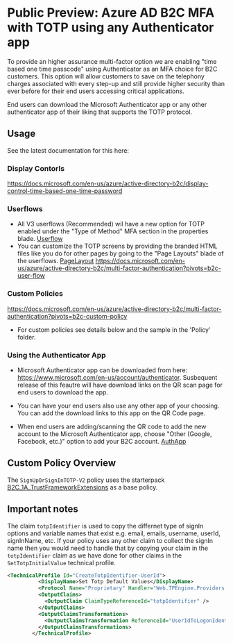 # Public Preview: Azure AD B2C MFA with TOTP using any Authenticator app

To provide an higher assurance multi-factor option we are enabling "time based one time passcode" using Authenticator as an MFA choice for B2C customers. This option will allow customers  to save on the telephony charges associated with every step-up and still provide higher security than ever before for their end users accessing critical applications.

End users can download the Microsoft Authenticator app or any other authenticator app of their liking that supports the TOTP protocol. 





## Usage

See the latest documentation for this here: 

### Display Contorls
https://docs.microsoft.com/en-us/azure/active-directory-b2c/display-control-time-based-one-time-password


### Userflows

- All V3 userflows (Recommended) wil have a new option for TOTP enabled under the "Type of Method" MFA section in the properties blade. [Userflow](media/userflow.png)
- You can customize the TOTP screens by providing the branded HTML files like you do for other pages by going to the "Page Layouts" blade of the userflows. [PageLayout](media/userflows-pagelayout.png)
https://docs.microsoft.com/en-us/azure/active-directory-b2c/multi-factor-authentication?pivots=b2c-user-flow

### Custom Policies
https://docs.microsoft.com/en-us/azure/active-directory-b2c/multi-factor-authentication?pivots=b2c-custom-policy

-  For custom policies see details below and the sample in the 'Policy' folder. 

### Using the Authenticator App 
- Microsoft Authenticator app can be downloaded from here:  https://www.microsoft.com/en-us/account/authenticator. Susbequent release of this feautre will have download links on the QR scan page for end users to download the app. 

- You can have your end users also use any other app of your choosing. You can add the download links to this app on the QR Code page. 

- When end users are adding/scanning the QR code to add the new account to the Microsoft Authenticator app, choose "Other (Google, Facebook, etc.)" option to add your B2C account. [AuthApp](media/AuthApp.jpg)

## Custom Policy Overview

The `SignUpOrSignInTOTP-V2` policy uses the starterpack [B2C_1A_TrustFrameworkExtensions](https://github.com/Azure-Samples/active-directory-b2c-custom-policy-starterpack/blob/master/SocialAndLocalAccounts/TrustFrameworkExtensions.xml) as a base policy. 

## Important notes

The claim  `totpIdentifier` is used to copy the differnet type of signIn options and variable names that exist e.g. email, emails, username, userId, signInName, etc. If your policy uses any other claim to collect the signIn name then you would need to handle that by copying your claim in the `totpIdentifier` claim as we have done for other claims in the `SetTotpInitialValue` technical profile. 

```XML
<TechnicalProfile Id="CreateTotpIdentifier-UserId">
          <DisplayName>Set Totp Default Values</DisplayName>
          <Protocol Name="Proprietary" Handler="Web.TPEngine.Providers.ClaimsTransformationProtocolProvider, Web.TPEngine, Version=1.0.0.0, Culture=neutral, PublicKeyToken=null" />
          <OutputClaims>
            <OutputClaim ClaimTypeReferenceId="totpIdentifier" />
          </OutputClaims>
          <OutputClaimsTransformations>
            <OutputClaimsTransformation ReferenceId="UserIdToLogonIdentifier" />
          </OutputClaimsTransformations>
        </TechnicalProfile>
```
